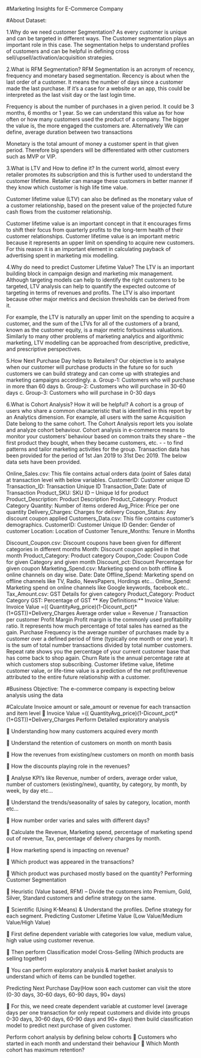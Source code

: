 #Marketing Insights for E-Commerce Company

#About Dataset:

1.Why do we need customer Segmentation?
As every customer is unique and can be targeted in different ways. The Customer segmentation
plays an important role in this case. The segmentation helps to understand profiles of customers and
can be helpful in defining cross sell/upsell/activation/acquisition strategies.

2.What is RFM Segmentation?
RFM Segmentation is an acronym of recency, frequency and monetary based segmentation.
Recency is about when the last order of a customer. It means the number of days since a customer
made the last purchase. If it’s a case for a website or an app, this could be interpreted as the last
visit day or the last login time.

Frequency is about the number of purchases in a given period. It could be 3 months, 6 months or 1
year. So we can understand this value as for how often or how many customers used the product of
a company. The bigger the value is, the more engaged the customers are.
Alternatively
We can define, average duration between two transactions

Monetary is the total amount of money a customer spent in that given period. Therefore big
spenders will be differentiated with other customers such as MVP or VIP.

3.What is LTV and How to define it?
In the current world, almost every retailer promotes its subscription and this is further used to
understand the customer lifetime. Retailer can manage these customers in better manner if they
know which customer is high life time value.

Customer lifetime value (LTV) can also be defined as the monetary value of a customer relationship,
based on the present value of the projected future cash flows from the customer relationship.

Customer lifetime value is an important concept in that it encourages firms to shift their focus from
quarterly profits to the long-term health of their customer relationships. Customer lifetime value is
an important metric because it represents an upper limit on spending to acquire new customers. For
this reason it is an important element in calculating payback of advertising spent in marketing mix
modelling.

4.Why do need to predict Customer Lifetime Value?
The LTV is an important building block in campaign design and marketing mix management.
Although targeting models can help to identify the right customers to be targeted, LTV analysis can
help to quantify the expected outcome of targeting in terms of revenues and profits. The LTV is also
important because other major metrics and decision thresholds can be derived from it.

For example, the LTV is naturally an upper limit on the spending to acquire a customer, and the sum
of the LTVs for all of the customers of a brand, known as the customer equity, is a major metric forbusiness valuations. Similarly to many other problems of marketing analytics and algorithmic
marketing, LTV modelling can be approached from descriptive, predictive, and prescriptive
perspectives.

5.How Next Purchase Day helps to Retailers?
Our objective is to analyse when our customer will purchase products in the future so for such
customers we can build strategy and can come up with strategies and marketing campaigns
accordingly.
a. Group-1: Customers who will purchase in more than 60 days
b. Group-2: Customers who will purchase in 30-60 days
c. Group-3: Customers who will purchase in 0-30 days

6.What is Cohort Analysis? How it will be helpful?
A cohort is a group of users who share a common characteristic that is identified in this report by an
Analytics dimension.
For example, all users with the same Acquisition Date belong to the same cohort.
The Cohort Analysis report lets you isolate and analyze cohort behaviour.
Cohort analysis in e-commerce means to monitor your customers’ behaviour based on common
traits they share – the first product they bought, when they became customers, etc. - - to find
patterns and tailor marketing activities for the group.
Transaction data has been provided for the period of 1st Jan 2019 to 31st Dec 2019. The below data
sets have been provided.

Online_Sales.csv: This file contains actual orders data (point of Sales data) at transaction level with
below variables.
CustomerID: Customer unique ID
Transaction_ID: Transaction Unique ID
Transaction_Date: Date of Transaction
Product_SKU: SKU ID – Unique Id for product
Product_Description: Product Description
Product_Cateogry: Product Category
Quantity: Number of items ordered
Avg_Price: Price per one quantity
Delivery_Charges: Charges for delivery
Coupon_Status: Any discount coupon applied
Customers_Data.csv: This file contains customer’s demographics.
CustomerID: Customer Unique ID
Gender: Gender of customer
Location: Location of Customer
Tenure_Months: Tenure in Months

Discount_Coupon.csv: Discount coupons have been given for different categories in different
months
Month: Discount coupon applied in that month
Product_Category: Product category
Coupon_Code: Coupon Code for given Category and given month
Discount_pct: Discount Percentage for given coupon
Marketing_Spend.csv: Marketing spend on both offline & online channels on day wise.
Date: Date
Offline_Spend: Marketing spend on offline channels like TV, Radio, NewsPapers, Hordings etc…
Online_Spend: Marketing spend on online channels like Google keywords, facebook etc..
Tax_Amount.csv: GST Details for given category
Product_Category: Product Category
GST: Percentage of GST
**
Key Definitions:**
Invoice Value: Invoice Value =(( QuantityAvg_price)(1-Dicount_pct)*(1+GST))+Delivery_Charges
Average order value = Revenue / Transaction per customer
Profit Margin Profit margin is the commonly used profitability ratio. It represents how much
percentage of total sales has earned as the gain.
Purchase Frequency is the average number of purchases made by a customer over a defined period
of time (typically one month or one year). It is the sum of total number transactions divided by total
number customers.
Repeat rate shows you the percentage of your current customer base that has come back to shop
again.
Churn Rate is the annual percentage rate at which customers stop subscribing.
Customer lifetime value, lifetime customer value, or life-time value is a prediction of the net
profit/revenue attributed to the entire future relationship with a customer.

#Business Objective:
The e-commerce company is expecting below analysis using the data

#Calculate Invoice amount or sale_amount or revenue for each transaction and item level
 Invoice Value =(( QuantityAvg_price)(1-Dicount_pct)*(1+GST))+Delivery_Charges
Perform Detailed exploratory analysis

 Understanding how many customers acquired every month

 Understand the retention of customers on month on month basis

 How the revenues from existing/new customers on month on month basis

 How the discounts playing role in the revenues?

 Analyse KPI’s like Revenue, number of orders, average order value, number of
customers (existing/new), quantity, by category, by month, by week, by day etc…

 Understand the trends/seasonality of sales by category, location, month etc…

 How number order varies and sales with different days?

 Calculate the Revenue, Marketing spend, percentage of marketing spend out of
revenue, Tax, percentage of delivery charges by month.

 How marketing spend is impacting on revenue?

 Which product was appeared in the transactions?

 Which product was purchased mostly based on the quantity?
Performing Customer Segmentation

 Heuristic (Value based, RFM) – Divide the customers into Premium, Gold, Silver,
Standard customers and define strategy on the same.

 Scientific (Using K-Means) & Understand the profiles. Define strategy for each
segment.
Predicting Customer Lifetime Value (Low Value/Medium Value/High Value)

 First define dependent variable with categories low value, medium value, high value
using customer revenue.

 Then perform Classification model
Cross-Selling (Which products are selling together)

 You can perform exploratory analysis & market basket analysis to understand which
of items can be bundled together.

Predicting Next Purchase Day(How soon each customer can visit the store (0-30 days, 30-60
days, 60-90 days, 90+ days)

 For this, we need create dependent variable at customer level (average days per one
transaction for only repeat customers and divide into groups 0-30 days, 30-60 days,
60-90 days and 90+ days) then build classification model to predict next purchase of
given customer.

Perform cohort analysis by defining below cohorts
 Customers who started in each month and understand their behaviour
 Which Month cohort has maximum retention?
